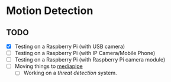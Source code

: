 # Motion Detection

## TODO

- [x] Testing on a Raspberry Pi (with USB camera)
- [ ] Testing on a Raspberry Pi (with IP Camera/Mobile Phone)
- [ ] Testing on a Raspberry Pi (with Raspberry Pi camera module)
- [ ] Moving things to [mediapipe](https://google.github.io/mediapipe)
    - [ ] Working on a _threat detection_ system.
